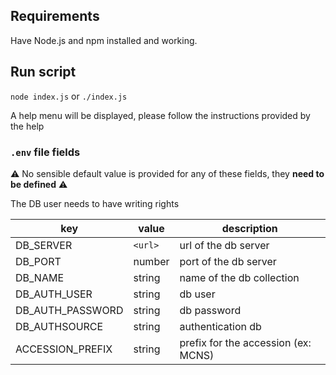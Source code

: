 ## Requirements

Have Node.js and npm installed and working.

## Run script

`node index.js` or `./index.js`

A help menu will be displayed, please follow the instructions provided by the help

### `.env` file fields

⚠️ No sensible default value is provided for any of these fields, they **need to be defined** ⚠️

The DB user needs to have writing rights

| key              | value   | description                         |
| ---------------- | ------- | ----------------------------------- |
| DB_SERVER        | `<url>` | url of the db server                |
| DB_PORT          | number  | port of the db server               |
| DB_NAME          | string  | name of the db collection           |
| DB_AUTH_USER     | string  | db user                             |
| DB_AUTH_PASSWORD | string  | db password                         |
| DB_AUTHSOURCE    | string  | authentication db                   |
| ACCESSION_PREFIX | string  | prefix for the accession (ex: MCNS) |
